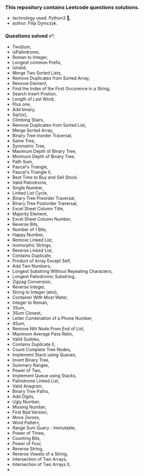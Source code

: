 ### This repository contains Leetcode questions solutions.
- technology used: Python3 🐍,
- author: Filip Dymczyk.

### Questions solved ✅:
- TwoSum,
- isPalindrome,
- Roman to Integer,
- Longest common Prefix,
- IsValid,
- Merge Two Sorted Lists,
- Remove Duplicates from Sorted Array,
- Remove Element,
- Find the Index of the First Occurence in a String,
- Search Insert Postion,
- Length of Last Word,
- Plus one,
- Add binary,
- Sqrt(x),
- Climbing Stairs,
- Remove Duplicates from Sorted List,
- Merge Sorted Array,
- Binary Tree Inorder Traversal,
- Same Tree,
- Symmetric Tree,
- Maximum Depth of Binary Tree,
- Minimum Depth of Binary Tree,
- Path Sum,
- Pascal's Triangle,
- Pascal's Triangle II,
- Best Time to Buy and Sell Stock.
- Valid Palindrome,
- Single Number,
- Linked List Cycle,
- Binary Tree Preorder Traversal,
- Binary Tree Postorder Traversal,
- Excel Sheet Column Title,
- Majority Element,
- Excel Sheet Column Number,
- Reverse Bits,
- Number of 1 Bits,
- Happy Number,
- Remove Linked List,
- Isomorphic Strings,
- Reverse Linked List,
- Contains Duplicate,
- Product of Array Except Self,
- Add Two Numbers,
- Longest Substring Without Repeating Characters,
- Longest Palindromic Substring,
- Zigzag Conversion,
- Reverse Integer,
- String to Integer (atoi),
- Container With Most Water,
- Integer to Roman,
- 3Sum,
- 3Sum Closest,
- Letter Combination of a Phone Number,
- 4Sum,
- Remove Nth Node From End of List,
- Maximum Average Pass Ratio,
- Valid Sudoku,
- Contains Duplicate II,
- Count Complete Tree Nodes,
- Implement Stack using Queues,
- Invert Binary Tree,
- Summary Ranges,
- Power of Two,
- Implement Queue using Stacks,
- Palindrome Linked List,
- Valid Anagram,
- Binary Tree Paths,
- Add Digits,
- Ugly Number,
- Missing Number,
- First Bad Version,
- Move Zeroes,
- Word Pattern,
- Range Sum Query - Immutable,
- Power of Three,
- Counting Bits,
- Power of Four,
- Reverse String,
- Reverse Vowels of a String,
- Intersection of Two Arrays,
- Intersection of Two Arrays II,
- 
  


